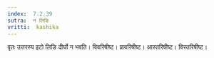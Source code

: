 ```yaml
---
index:  7.2.39
sutra:  न लिङि
vritti:  kashika 
---
```


वृतः उत्तरस्य इटो लिङि दीर्घो न भवति। विवरिषीष्ट। प्रावरिषीष्ट। आस्तरिषीष्ट। विस्तरिषीष्ट।

